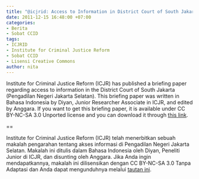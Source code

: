```yaml
---
title: "@icjrid: Access to Information in District Court of South Jakarta"
date: 2011-12-15 16:48:00 +07:00
categories:
- Berita
- Sobat CCID
tags:
- ICJRID
- Institute for Criminal Justice Reform
- Sobat CCID
- Lisensi Creative Commons
author: nita
---
```


Institute for Criminal Justice Reform (ICJR) has published a briefing paper regarding access to information in the District Court of South Jakarta (Pengadilan Negeri Jakarta Selatan). This briefing paper was written in Bahasa Indonesia by Diyan, Junior Researcher Associate in ICJR, and edited by Anggara. If you want to get this briefing paper, it is available under CC BY-NC-SA 3.0 Unported license and you can download it through [this link](http://icjrid.files.wordpress.com/2011/12/briefing-paper-2_2011.pdf).

==

Institute for Criminal Justice Reform (ICJR) telah menerbitkan sebuah makalah pengarahan tentang akses informasi di Pengadilan Negeri Jakarta Selatan. Makalah ini ditulis dalam Bahasa Indonesia oleh Diyan, Peneliti Junior di ICJR, dan disunting oleh Anggara. Jika Anda ingin mendapatkannya, makalah ini dilisensikan dengan CC BY-NC-SA 3.0 Tanpa Adaptasi dan Anda dapat mengunduhnya melalui [tautan ini](http://icjrid.files.wordpress.com/2011/12/briefing-paper-2_2011.pdf).
